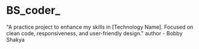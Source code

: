 # BS_coder_
"A practice project to enhance my skills in [Technology Name]. Focused on clean code, responsiveness, and user-friendly design."
author - Bobby Shakya
